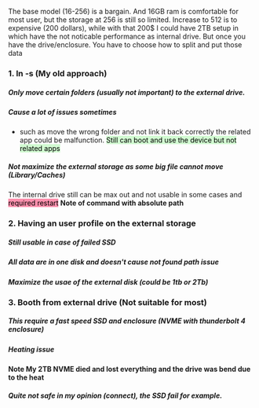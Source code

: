The base model (16-256) is a bargain. And 16GB ram is comfortable for most user, but the storage at 256 is still so limited. Increase to 512 is to expensive (200 dollars), while with that 200$ I could have 2TB setup in which have the not noticable performance as internal drive.
But once you have the drive/enclosure. You have to choose how to split and put those data
### 1. ln -s (My old approach)
##### Only move certain folders (usually not important) to the external drive.
##### Cause a lot of issues sometimes
+ such as move the wrong folder and not link it back correctly the related app could be malfunction. <mark style="background: #BBFABBA6;">Still can boot and use the device but not related apps</mark>
##### Not maximize the external storage as some big file cannot move (Library/Caches)
The internal drive still can be max out and not usable in some cases and <mark style="background: #FF5582A6;">required restart</mark>
**Note of command with absolute path**

### 2. Having an user profile on the external storage
##### Still usable in case of failed SSD
##### All data are in one disk and doesn't cause not found path issue

##### Maximize the usae of the external disk (could be 1tb or 2Tb)
### 3. Booth from external drive (Not suitable for most)
##### This require a fast speed SSD and enclosure (NVME with thunderbolt 4 enclosure) 

#####  Heating issue
**Note My 2TB NVME died and lost everything and the drive was bend due to the heat**
##### Quite not safe in my opinion (connect), the SSD fail for example.

